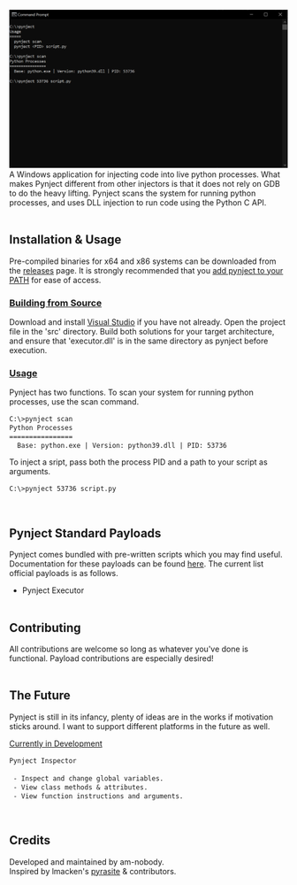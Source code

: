 ![Screenshot](docs/images/showcase.png)
A Windows application for injecting code into live python processes. What makes Pynject different from other injectors is that it does not rely on GDB to do the heavy lifting. Pynject scans the system for running python processes, and uses DLL injection to run code using the Python C API.
<br><br>

## Installation & Usage
Pre-compiled binaries for x64 and x86 systems can be downloaded from the [releases](https://github.com/am-nobody/pynject/releases) page. It is strongly recommended that you [add pynject to your PATH](https://www.architectryan.com/2018/03/17/add-to-the-path-on-windows-10/) for ease of access.
### <ins>Building from Source</ins>
Download and install [Visual Studio](https://visualstudio.microsoft.com/) if you have not already.
Open the project file in the 'src' directory. Build both solutions for your target architecture, and ensure that 'executor.dll' is in the same directory as pynject before execution.
### <ins>Usage</ins>
Pynject has two functions. To scan your system for running python processes, use the scan command.
```
C:\>pynject scan
Python Processes
================
  Base: python.exe | Version: python39.dll | PID: 53736
```
To inject a sript, pass both the process PID and a path to your script as arguments.
```
C:\>pynject 53736 script.py
```
<br>

## Pynject Standard Payloads
Pynject comes bundled with pre-written scripts which you may find useful. Documentation for these payloads can be found [here](https://github.com/am-nobody/pynject/tree/master/docs/payloads). The current list official payloads is as follows.
* Pynject Executor
<br><br>

## Contributing
All contributions are welcome so long as whatever you've done is functional. Payload contributions are especially desired!
<br><br>

## The Future
Pynject is still in its infancy, plenty of ideas are in the works if motivation sticks around. I want to support different platforms in the future as well.

<ins>Currently in Development</ins>
```
Pynject Inspector

 - Inspect and change global variables.
 - View class methods & attributes.
 - View function instructions and arguments.
```
<br>

## Credits
Developed and maintained by am-nobody.<br>
Inspired by lmacken's [pyrasite](https://github.com/lmacken/pyrasite) & contributors.
